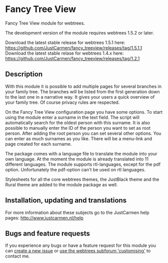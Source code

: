 Fancy Tree View
===============

Fancy Tree View module for webtrees.

The development version of the module requires webtrees 1.5.2 or later.

Download the latest stable release for webtrees 1.5.1 here: https://github.com/JustCarmen/fancy_treeview/releases/tag/1.5.1.1
Download the latest stable relase for webtrees 1.4.x here:
https://github.com/JustCarmen/fancy_treeview/releases/tag/1.2.1

Description
-----------
With this module it is possible to add multiple pages for several branches in your family tree. The branches will be listed from the first generation down to the last one in a narrative way. It gives your users a quick overview of your family tree. Of course privacy rules are respected.

On the Fancy Tree View configuration page you have some options. To start using the module enter a surname in the text field. The script will automatically search for the oldest person with this surname. It is also possible to manually enter the ID of the person you want to set as root person. After adding the root person you can set several other options. You can enter as much surnames as you like. There will be a menu-link and page created for each surname.

The package comes with a language file to translate the module into your own language. At the moment the module is already translated into 11 different languages. The module supports rtl-languages, except for the pdf option. Unfortunately the pdf-option can't be used on rtl languages.

Stylesheets for all the core webtrees themes, the JustBlack theme and the Rural theme are added to the module package as well.

Installation, updating and translations
---------------------------------------
For more information about these subjects go to the JustCarmen help pages: http://www.justcarmen.nl/help

Bugs and feature requests
-------------------------
If you experience any bugs or have a feature request for this module you can [create a new issue](https://github.com/JustCarmen/fancy_treeview/issues?state=open) or [use the webtrees subforum 'customising'](http://www.webtrees.net/index.php/en/forum/4-customising) to contact me.

